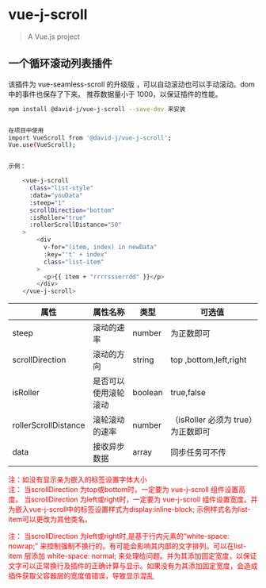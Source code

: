 # vue-j-scroll

> A Vue.js project

## 一个循环滚动列表插件

该插件为 vue-seamless-scroll 的升级版 ，可以自动滚动也可以手动滚动。dom 中的事件也保存了下来。
推荐数据量小于 1000，以保证插件的性能。

```bash
npm install @david-j/vue-j-scroll --save-dev 来安装


在项目中使用
import VueScroll from '@david-j/vue-j-scroll';
Vue.use(VueScroll);
```

```bash

示例：

    <vue-j-scroll
      class="list-style"
      :data="youData"
      :steep="1"
      scrollDirection="bottom"
      :isRoller="true"
      :rollerScrollDistance="50"
    >
        <div
          v-for="(item, index) in newData"
          :key="'t' + index"
          class="list-item"
        >
          <p>{{ item + "rrrrssserrdd" }}</p>
        </div>
    </vue-j-scroll>

```

| 属性   | 属性名称 | 类型   | 可选值 |
| ------ | -------- | ------ | ------ |
| steep  | 滚动的速率   | number | 为正数即可 |
| scrollDirection | 滚动的方向   | string | top ,bottom,left,right |
| isRoller | 是否可以使用滚轮滚动   | boolean |true,false |
| rollerScrollDistance | 滚轮滚动的速率   | number |（isRoller 必须为 true）为正数即可  |
| data | 接收异步数据   | array |同步任务可不传 |

<font color=#ff0000>注：如没有显示亲为嵌入的标签设置字体大小</font>
<br>
<font color=#ff0000>注： 当scrollDirection 为top或bottom时，一定要为 vue-j-scroll 组件设置高度。 当scrollDirection 为left或right时，一定要为 vue-j-scroll 组件设置宽度。并为嵌入vue-j-scroll中的标签设置样式为display:inline-block; 示例样式名为list-item可以更改为其他类名。</font>

<font color=#ff0000>注：  当scrollDirection 为left或right时,是基于行内元素的“white-space: nowrap;” 来控制强制不换行的。有可能会影响其内部的文字排列。可以在list-item 层添加  white-space: normal; 来处理给问题。并为其添加固定宽度，以保证文字可以正常换行及插件的正确计算与显示。如果没有为其添加固定宽度，会造成插件获取父容器层的宽度值错误，导致显示混乱</font>
